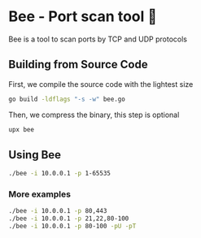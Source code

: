 # Bee - Port scan tool 🐝
Bee is a tool to scan ports by TCP and UDP protocols
## Building from Source Code
First, we compile the source code with the lightest size
```bash
go build -ldflags "-s -w" bee.go
```
Then, we compress the binary, this step is optional
```bash
upx bee
```
## Using Bee
```bash
./bee -i 10.0.0.1 -p 1-65535
```
### More examples
```bash
./bee -i 10.0.0.1 -p 80,443
./bee -i 10.0.0.1 -p 21,22,80-100
./bee -i 10.0.0.1 -p 80-100 -pU -pT
```
